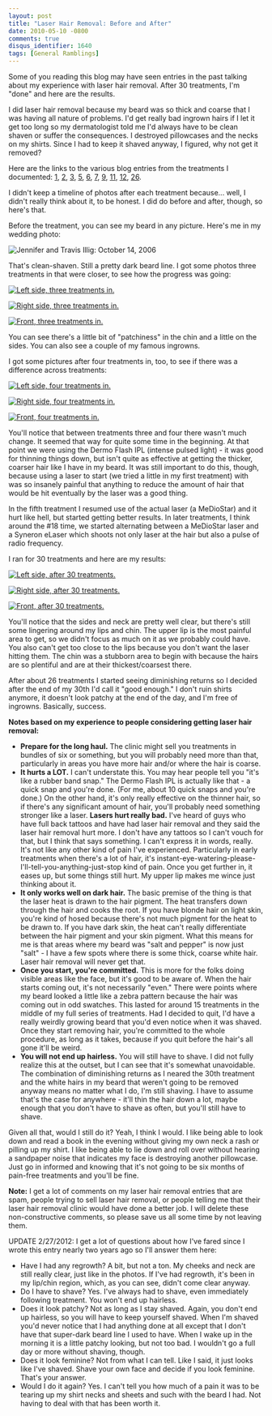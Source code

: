 ```yaml
---
layout: post
title: "Laser Hair Removal: Before and After"
date: 2010-05-10 -0800
comments: true
disqus_identifier: 1640
tags: [General Ramblings]
---
```

Some of you reading this blog may have seen entries in the past talking
about my experience with laser hair removal. After 30 treatments, I'm
"done" and here are the results.

I did laser hair removal because my beard was so thick and coarse that I
was having all nature of problems. I'd get really bad ingrown hairs if I
let it get too long so my dermatologist told me I'd always have to be
clean shaven or suffer the consequences. I destroyed pillowcases and the
necks on my shirts. Since I had to keep it shaved anyway, I figured, why
not get it removed?

Here are the links to the various blog entries from the treatments I
documented:
[1](/archive/2007/08/27/laser-hair-removal-treatment-1.aspx),
[2](/archive/2007/09/25/laser-hair-removal-treatment-2.aspx),
[3](/archive/2007/10/26/laser-hair-removal-treatment-3.aspx),
[5](/archive/2007/12/17/laser-hair-removal-treatment-5.aspx),
[6](/archive/2008/01/14/laser-hair-removal-treatment-6.aspx),
[7](/archive/2008/02/11/laser-hair-removal-treatment-7.aspx),
[9](/archive/2008/04/07/laser-hair-removal-treatment-9.aspx),
[11](/archive/2008/06/09/laser-hair-removal-11-reed-college-professor-layton-and-outlook.aspx),
[12](/archive/2008/07/14/laser-hair-removal-treatment-12.aspx),
[26](/archive/2009/10/20/laser-hair-removal-treatment-26.aspx).

I didn't keep a timeline of photos after each treatment because... well,
I didn't really think about it, to be honest. I did do before and after,
though, so here's that.

Before the treatment, you can see my beard in any picture. Here's me in
my wedding photo:

![Jennifer and Travis Illig: October 14,
2006](https://hyqi8g.dm2302.livefilestore.com/y2pqfelK9tyEKyKMiGxYTmQA0aQgmeJMxaTLZQdfsS_zOlxhcTvH0wIK_qahvZdqIWNcDnjYuaecjh3OUAAXYPgNrLemggs7bwY9NfkyEYV_uQ/20061027jenntrav.jpg?psid=1)

That's clean-shaven. Still a pretty dark beard line. I got some photos
three treatments in that were closer, to see how the progress was going:

[![Left side, three treatments
in.](http://lh4.ggpht.com/_P1NCAbHEm2Q/S-cL4JP8lJI/AAAAAAAABjY/izqmqTHzSMA/s400/20071104%20Laser%20Hair%20Removal%20005.jpg "Left side, three treatments in.")](http://picasaweb.google.com/lh/photo/KX5RNABsTU6Sk0ZBplkLSQ?feat=embedwebsite)

[![Right side, three treatments
in.](http://lh5.ggpht.com/_P1NCAbHEm2Q/S-cL4QkshuI/AAAAAAAABjc/X2Akcur4NDE/s400/20071104%20Laser%20Hair%20Removal%20006.jpg "Right side, three treatments in.")](http://picasaweb.google.com/lh/photo/08w2mYT_W0IbS0FI40nw9Q?feat=embedwebsite)

[![Front, three treatments
in.](http://lh4.ggpht.com/_P1NCAbHEm2Q/S-cL4kICyHI/AAAAAAAABjg/Vs7kfdLRc6U/s400/20071104%20Laser%20Hair%20Removal%20007.jpg "Front, three treatments in.")](http://picasaweb.google.com/lh/photo/XZJcS0v3w__QL0A61TOjxg?feat=embedwebsite)

You can see there's a little bit of "patchiness" in the chin and a
little on the sides. You can also see a couple of my famous ingrowns.

I got some pictures after four treatments in, too, to see if there was a
difference across treatments:

[![Left side, four treatments
in.](http://lh5.ggpht.com/_P1NCAbHEm2Q/S-cL5KTFDlI/AAAAAAAABjo/bSIE94JTeY4/s400/20071202%20Laser%20Hair%20Removal%20005.jpg "Left side, four treatments in.")](http://picasaweb.google.com/lh/photo/jDBZiXYdgMJjpY9_-Xdr_Q?feat=embedwebsite)

[![Right side, four treatments
in.](http://lh3.ggpht.com/_P1NCAbHEm2Q/S-cL49tojYI/AAAAAAAABjk/3NhJVunsUEM/s400/20071202%20Laser%20Hair%20Removal%20002.jpg "Right side, four treatments in.")](http://picasaweb.google.com/lh/photo/E_FFF88wEVr67_dxEu5huA?feat=embedwebsite)

[![Front, four treatments
in.](http://lh3.ggpht.com/_P1NCAbHEm2Q/S-cL5dLGTAI/AAAAAAAABjs/bBQeMatcxr0/s400/20071202%20Laser%20Hair%20Removal%20003.jpg "Front, four treatments in.")](http://picasaweb.google.com/lh/photo/efvWu380NhURojU4eM_HsA?feat=embedwebsite)

You'll notice that between treatments three and four there wasn't much
change. It seemed that way for quite some time in the beginning. At that
point we were using the Dermo Flash IPL (intense pulsed light) - it was
good for thinning things down, but isn't quite as effective at getting
the thicker, coarser hair like I have in my beard. It was still
important to do this, though, because using a laser to start (we tried a
little in my first treatment) with was so insanely painful that anything
to reduce the amount of hair that would be hit eventually by the laser
was a good thing.

In the fifth treatment I resumed use of the actual laser (a MeDioStar)
and it hurt like hell, but started getting better results. In later
treatments, I think around the \#18 time, we started alternating between
a MeDioStar laser and a Syneron eLaser which shoots not only laser at
the hair but also a pulse of radio frequency.

I ran for 30 treatments and here are my results:

[![Left side, after 30
treatments.](http://lh5.ggpht.com/_P1NCAbHEm2Q/S-cL6P2l15I/AAAAAAAABj4/5VYQl5sLNeo/s400/20100403%20Post%20Hair%20Removal%202.jpg "Left side, after 30 treatments.")](http://picasaweb.google.com/lh/photo/x4--EA-0i7x_6h_uJFQK-g?feat=embedwebsite)

[![Right side, after 30
treatments.](http://lh4.ggpht.com/_P1NCAbHEm2Q/S-cL6vrKIxI/AAAAAAAABj8/R_7BtKACEck/s400/20100403%20Post%20Hair%20Removal%203.jpg "Right side, after 30 treatments.")](http://picasaweb.google.com/lh/photo/5Djkj57_dWzto9gf1gmG9g?feat=embedwebsite)

[![Front, after 30
treatments.](http://lh6.ggpht.com/_P1NCAbHEm2Q/S-cL59tfnwI/AAAAAAAABj0/R_Ca12TqO6Y/s400/20100403%20Post%20Hair%20Removal%201.jpg "Front, after 30 treatments.")](http://picasaweb.google.com/lh/photo/kj_JuUSTWj_NS2CxjE8SrA?feat=embedwebsite)

You'll notice that the sides and neck are pretty well clear, but there's
still some lingering around my lips and chin. The upper lip is the most
painful area to get, so we didn't focus as much on it as we probably
could have. You also can't get too close to the lips because you don't
want the laser hitting them. The chin was a stubborn area to begin with
because the hairs are so plentiful and are at their thickest/coarsest
there.

After about 26 treatments I started seeing diminishing returns so I
decided after the end of my 30th I'd call it "good enough." I don't ruin
shirts anymore, it doesn't look patchy at the end of the day, and I'm
free of ingrowns. Basically, success.

**Notes based on my experience to people considering getting laser hair
removal:**

-   **Prepare for the long haul.** The clinic might sell you treatments
    in bundles of six or something, but you will probably need more than
    that, particularly in areas you have more hair and/or where the hair
    is coarse.
-   **It hurts a LOT.** I can't understate this. You may hear people
    tell you "it's like a rubber band snap." The Dermo Flash IPL is
    actually like that - a quick snap and you're done. (For me, about 10
    quick snaps and you're done.) On the other hand, it's only really
    effective on the thinner hair, so if there's any significant amount
    of hair, you'll probably need something stronger like a laser.
    **Lasers hurt really bad.** I've heard of guys who have full back
    tattoos and have had laser hair removal and they said the laser hair
    removal hurt more. I don't have any tattoos so I can't vouch for
    that, but I think that says something. I can't express it in words,
    really. It's not like any other kind of pain I've experienced.
    Particularly in early treatments when there's a lot of hair, it's
    instant-eye-watering-please-I'll-tell-you-anything-just-stop kind of
    pain. Once you get further in, it eases up, but some things still
    hurt. My upper lip makes me wince just thinking about it.
-   **It only works well on dark hair.** The basic premise of the thing
    is that the laser heat is drawn to the hair pigment. The heat
    transfers down through the hair and cooks the root. If you have
    blonde hair on light skin, you're kind of hosed because there's not
    much pigment for the heat to be drawn to. If you have dark skin, the
    heat can't really differentiate between the hair pigment and your
    skin pigment. What this means for me is that areas where my beard
    was "salt and pepper" is now just "salt" - I have a few spots where
    there is some thick, coarse white hair. Laser hair removal will
    never get that.
-   **Once you start, you're committed.** This is more for the folks
    doing visible areas like the face, but it's good to be aware of.
    When the hair starts coming out, it's not necessarily "even." There
    were points where my beard looked a little like a zebra pattern
    because the hair was coming out in odd swatches. This lasted for
    around 15 treatments in the middle of my full series of treatments.
    Had I decided to quit, I'd have a really weirdly growing beard that
    you'd even notice when it was shaved. Once they start removing hair,
    you're committed to the whole procedure, as long as it takes,
    because if you quit before the hair's all gone it'll be weird.
-   **You will not end up hairless.** You will still have to shave. I
    did not fully realize this at the outset, but I can see that it's
    somewhat unavoidable. The combination of diminishing returns as I
    neared the 30th treatment and the white hairs in my beard that
    weren't going to be removed anyway means no matter what I do, I'm
    still shaving. I have to assume that's the case for anywhere - it'll
    thin the hair down a lot, maybe enough that you don't have to shave
    as often, but you'll still have to shave.

Given all that, would I still do it? Yeah, I think I would. I like being
able to look down and read a book in the evening without giving my own
neck a rash or pilling up my shirt. I like being able to lie down and
roll over without hearing a sandpaper noise that indicates my face is
destroying another pillowcase. Just go in informed and knowing that it's
not going to be six months of pain-free treatments and you'll be fine.

**Note:** I get a lot of comments on my laser hair removal entries that
are spam, people trying to sell laser hair removal, or people telling me
that their laser hair removal clinic would have done a better job. I
will delete these non-constructive comments, so please save us all some
time by not leaving them.

UPDATE 2/27/2012: I get a lot of questions about how I've fared since I
wrote this entry nearly two years ago so I'll answer them here:

-   Have I had any regrowth? A bit, but not a ton. My cheeks and neck
    are still really clear, just like in the photos. If I've had
    regrowth, it's been in my lip/chin region, which, as you can see,
    didn't come clear anyway.
-   Do I have to shave? Yes. I've always had to shave, even immediately
    following treatment. You won't end up hairless.
-   Does it look patchy? Not as long as I stay shaved. Again, you don't
    end up hairless, so you will have to keep yourself shaved. When I'm
    shaved you'd never notice that I had anything done at all except
    that I don't have that super-dark beard line I used to have. When I
    wake up in the morning it is a little patchy looking, but not too
    bad. I wouldn't go a full day or more without shaving, though.
-   Does it look feminine? Not from what I can tell. Like I said, it
    just looks like I've shaved. Shave your own face and decide if you
    look feminine. That's your answer.
-   Would I do it again? Yes. I can't tell you how much of a pain it was
    to be tearing up my shirt necks and sheets and such with the beard I
    had. Not having to deal with that has been worth it.


